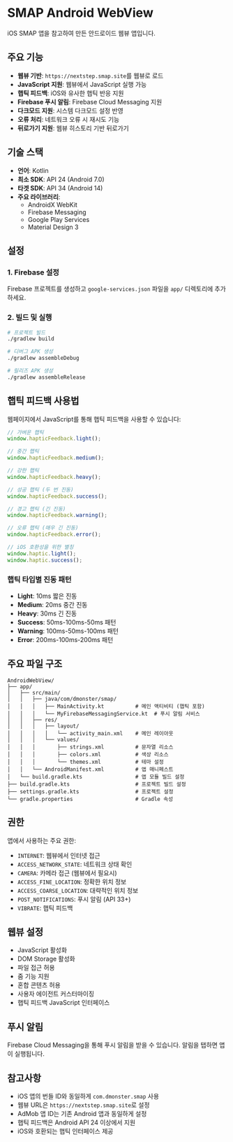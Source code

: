 # SMAP Android WebView

iOS SMAP 앱을 참고하여 만든 안드로이드 웹뷰 앱입니다.

## 주요 기능

- **웹뷰 기반**: `https://nextstep.smap.site`를 웹뷰로 로드
- **JavaScript 지원**: 웹뷰에서 JavaScript 실행 가능
- **햅틱 피드백**: iOS와 유사한 햅틱 반응 지원
- **Firebase 푸시 알림**: Firebase Cloud Messaging 지원
- **다크모드 지원**: 시스템 다크모드 설정 반영
- **오류 처리**: 네트워크 오류 시 재시도 기능
- **뒤로가기 지원**: 웹뷰 히스토리 기반 뒤로가기

## 기술 스택

- **언어**: Kotlin
- **최소 SDK**: API 24 (Android 7.0)
- **타겟 SDK**: API 34 (Android 14)
- **주요 라이브러리**:
  - AndroidX WebKit
  - Firebase Messaging
  - Google Play Services
  - Material Design 3

## 설정

### 1. Firebase 설정

Firebase 프로젝트를 생성하고 `google-services.json` 파일을 `app/` 디렉토리에 추가하세요.

### 2. 빌드 및 실행

```bash
# 프로젝트 빌드
./gradlew build

# 디버그 APK 생성
./gradlew assembleDebug

# 릴리즈 APK 생성
./gradlew assembleRelease
```

## 햅틱 피드백 사용법

웹페이지에서 JavaScript를 통해 햅틱 피드백을 사용할 수 있습니다:

```javascript
// 가벼운 햅틱
window.hapticFeedback.light();

// 중간 햅틱
window.hapticFeedback.medium();

// 강한 햅틱
window.hapticFeedback.heavy();

// 성공 햅틱 (두 번 진동)
window.hapticFeedback.success();

// 경고 햅틱 (긴 진동)
window.hapticFeedback.warning();

// 오류 햅틱 (매우 긴 진동)
window.hapticFeedback.error();

// iOS 호환성을 위한 별칭
window.haptic.light();
window.haptic.success();
```

### 햅틱 타입별 진동 패턴

- **Light**: 10ms 짧은 진동
- **Medium**: 20ms 중간 진동
- **Heavy**: 30ms 긴 진동
- **Success**: 50ms-100ms-50ms 패턴
- **Warning**: 100ms-50ms-100ms 패턴
- **Error**: 200ms-100ms-200ms 패턴

## 주요 파일 구조

```
AndroidWebView/
├── app/
│   ├── src/main/
│   │   ├── java/com/dmonster/smap/
│   │   │   ├── MainActivity.kt          # 메인 액티비티 (햅틱 포함)
│   │   │   └── MyFirebaseMessagingService.kt  # 푸시 알림 서비스
│   │   ├── res/
│   │   │   ├── layout/
│   │   │   │   └── activity_main.xml    # 메인 레이아웃
│   │   │   └── values/
│   │   │       ├── strings.xml          # 문자열 리소스
│   │   │       ├── colors.xml           # 색상 리소스
│   │   │       └── themes.xml           # 테마 설정
│   │   └── AndroidManifest.xml          # 앱 매니페스트
│   └── build.gradle.kts                 # 앱 모듈 빌드 설정
├── build.gradle.kts                     # 프로젝트 빌드 설정
├── settings.gradle.kts                  # 프로젝트 설정
└── gradle.properties                    # Gradle 속성
```

## 권한

앱에서 사용하는 주요 권한:

- `INTERNET`: 웹뷰에서 인터넷 접근
- `ACCESS_NETWORK_STATE`: 네트워크 상태 확인
- `CAMERA`: 카메라 접근 (웹뷰에서 필요시)
- `ACCESS_FINE_LOCATION`: 정확한 위치 정보
- `ACCESS_COARSE_LOCATION`: 대략적인 위치 정보
- `POST_NOTIFICATIONS`: 푸시 알림 (API 33+)
- `VIBRATE`: 햅틱 피드백

## 웹뷰 설정

- JavaScript 활성화
- DOM Storage 활성화
- 파일 접근 허용
- 줌 기능 지원
- 혼합 콘텐츠 허용
- 사용자 에이전트 커스터마이징
- 햅틱 피드백 JavaScript 인터페이스

## 푸시 알림

Firebase Cloud Messaging을 통해 푸시 알림을 받을 수 있습니다. 알림을 탭하면 앱이 실행됩니다.

## 참고사항

- iOS 앱의 번들 ID와 동일하게 `com.dmonster.smap` 사용
- 웹뷰 URL은 `https://nextstep.smap.site`로 설정
- AdMob 앱 ID는 기존 Android 앱과 동일하게 설정
- 햅틱 피드백은 Android API 24 이상에서 지원
- iOS와 호환되는 햅틱 인터페이스 제공 